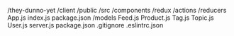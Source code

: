 /they-dunno-yet
    /client
        /public
        /src
            /components
            /redux
                /actions
                /reducers
            App.js
            index.js
        package.json
    /models
        Feed.js
        Product.js
        Tag.js
        Topic.js
        User.js
    server.js
    package.json
    .gitignore
    .eslintrc.json
